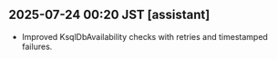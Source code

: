## 2025-07-24 00:20 JST [assistant]
- Improved KsqlDbAvailability checks with retries and timestamped failures.
